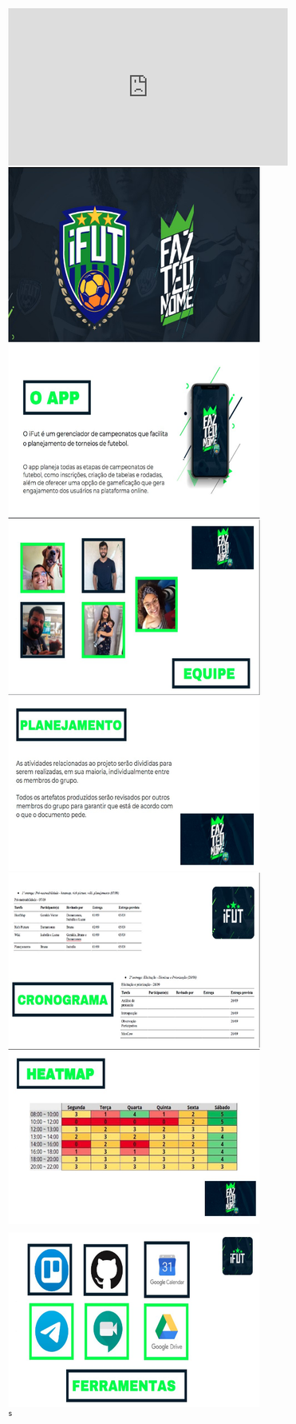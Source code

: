 <iframe width="560" height="315" src="https://www.youtube-nocookie.com/embed/5ebnOhSN5ck?controls=0" frameborder="0"
    allow="accelerometer; autoplay; clipboard-write; encrypted-media; gyroscope; picture-in-picture"
    allowfullscreen></iframe>

<img height="350px" src="../../images/apresentacao_1/apresentacao7.jpg">

<img height="350px" src="../../images/apresentacao_1/apresentacao6.jpg">

<img height="350px" src="../../images/apresentacao_1/apresentacao1.jpg">

<img height="350px" src="../../images/apresentacao_1/apresentacao4.jpg">

<img height="350px" src="../../images/apresentacao_1/apresentacao5.jpg">

<img height="350px" src="../../images/apresentacao_1/apresentacao3.jpg">

<img height="350px" src="../../images/apresentacao_1/apresentacao2.jpg">s